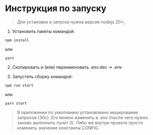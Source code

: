# Инструкция по запуску

> Для установки и запуска нужна версия nodejs 20+;

1. Установить пакеты командой:

```
npm install
```

или

```
yarn
```

2. Скопировать и (или) переименовать .env.dev -> .env

3. Запустить сборку командой:

```
npm run start
```

или

```
yarn start
```

> В приложении по умолчанию установленно кеширование запросов (30с). Его можно изменить в .env (после чего нужно заново выполнить пункт 3). Либо же внутри проекта просто изменить значение константы CONFIG.
